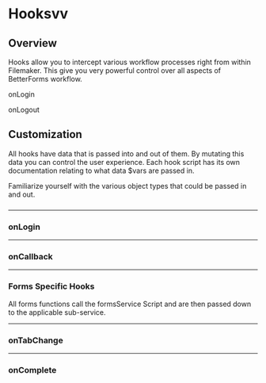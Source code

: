 # Hooksvv

## Overview

Hooks allow you to intercept various workflow processes right from within Filemaker. This give you very powerful control over all aspects of BetterForms workflow.

onLogin

onLogout

## Customization

All hooks have data that is passed into and out of them. By mutating this data you can control the user experience.  Each hook script has its own documentation relating to what data $vars are passed in.

Familiarize yourself with the various object types that could be passed in and out.

### 

---

### onLogin

---

### onCallback

---

### Forms Specific Hooks

All forms functions call the formsService Script and are then passed down to the applicable sub-service.

---

### onTabChange

---

### onComplete



